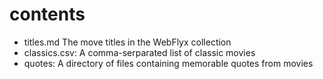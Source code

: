 # contents

- titles.md The move titles in the WebFlyx collection
- classics.csv: A comma-serparated list of classic movies
- quotes: A directory of files containing memorable quotes from movies
